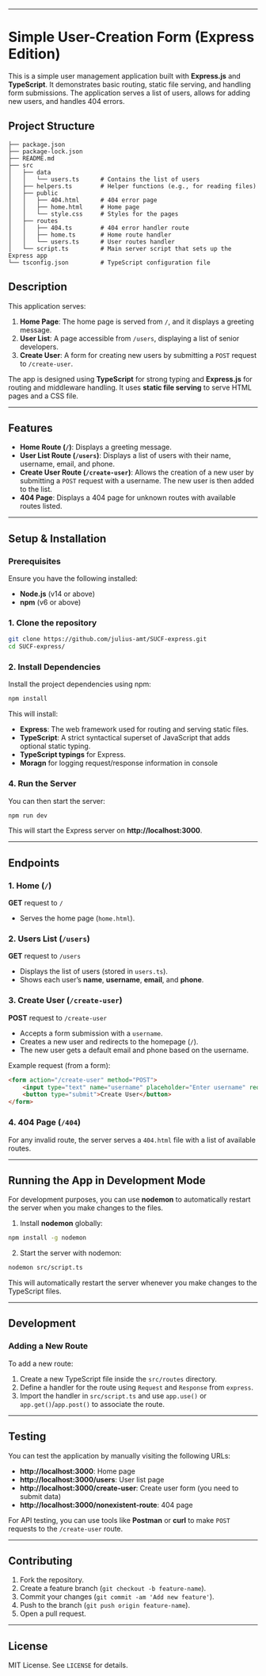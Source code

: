 
---

# Simple User-Creation Form (Express Edition)

This is a simple user management application built with **Express.js** and **TypeScript**. It demonstrates basic routing, static file serving, and handling form submissions. The application serves a list of users, allows for adding new users, and handles 404 errors.

## Project Structure

```plaintext
├── package.json
├── package-lock.json
├── README.md
├── src
│   ├── data
│   │   └── users.ts      # Contains the list of users
│   ├── helpers.ts        # Helper functions (e.g., for reading files)
│   ├── public
│   │   ├── 404.html      # 404 error page
│   │   ├── home.html     # Home page
│   │   └── style.css     # Styles for the pages
│   ├── routes
│   │   ├── 404.ts        # 404 error handler route
│   │   ├── home.ts       # Home route handler
│   │   └── users.ts      # User routes handler
│   └── script.ts         # Main server script that sets up the Express app
└── tsconfig.json         # TypeScript configuration file
```

## Description

This application serves:
1. **Home Page**: The home page is served from `/`, and it displays a greeting message.
2. **User List**: A page accessible from `/users`, displaying a list of senior developers.
3. **Create User**: A form for creating new users by submitting a `POST` request to `/create-user`.

The app is designed using **TypeScript** for strong typing and **Express.js** for routing and middleware handling. It uses **static file serving** to serve HTML pages and a CSS file.

---

## Features

- **Home Route (`/`)**: Displays a greeting message.
- **User List Route (`/users`)**: Displays a list of users with their name, username, email, and phone.
- **Create User Route (`/create-user`)**: Allows the creation of a new user by submitting a `POST` request with a username. The new user is then added to the list.
- **404 Page**: Displays a 404 page for unknown routes with available routes listed.

---

## Setup & Installation

### Prerequisites

Ensure you have the following installed:
- **Node.js** (v14 or above)
- **npm** (v6 or above)

### 1. Clone the repository

```bash
git clone https://github.com/julius-amt/SUCF-express.git
cd SUCF-express/
```

### 2. Install Dependencies

Install the project dependencies using npm:

```bash
npm install
```

This will install:
- **Express**: The web framework used for routing and serving static files.
- **TypeScript**: A strict syntactical superset of JavaScript that adds optional static typing.
- **TypeScript typings** for Express.
- **Moragn** for logging request/response information in console


### 4. Run the Server

You can then start the server:

```bash
npm run dev
```

This will start the Express server on **http://localhost:3000**.

---

## Endpoints

### 1. Home (`/`)

**GET** request to `/`

- Serves the home page (`home.html`).

### 2. Users List (`/users`)

**GET** request to `/users`

- Displays the list of users (stored in `users.ts`).
- Shows each user’s **name**, **username**, **email**, and **phone**.

### 3. Create User (`/create-user`)

**POST** request to `/create-user`

- Accepts a form submission with a `username`.
- Creates a new user and redirects to the homepage (`/`).
- The new user gets a default email and phone based on the username.

Example request (from a form):
```html
<form action="/create-user" method="POST">
    <input type="text" name="username" placeholder="Enter username" required />
    <button type="submit">Create User</button>
</form>
```

### 4. 404 Page (`/404`)

For any invalid route, the server serves a `404.html` file with a list of available routes.

---

## Running the App in Development Mode

For development purposes, you can use **nodemon** to automatically restart the server when you make changes to the files.

1. Install **nodemon** globally:

```bash
npm install -g nodemon
```

2. Start the server with nodemon:

```bash
nodemon src/script.ts
```

This will automatically restart the server whenever you make changes to the TypeScript files.

---

## Development

### Adding a New Route

To add a new route:

1. Create a new TypeScript file inside the `src/routes` directory.
2. Define a handler for the route using `Request` and `Response` from `express`.
3. Import the handler in `src/script.ts` and use `app.use()` or `app.get()`/`app.post()` to associate the route.

---

## Testing

You can test the application by manually visiting the following URLs:

- **http://localhost:3000**: Home page
- **http://localhost:3000/users**: User list page
- **http://localhost:3000/create-user**: Create user form (you need to submit data)
- **http://localhost:3000/nonexistent-route**: 404 page

For API testing, you can use tools like **Postman** or **curl** to make `POST` requests to the `/create-user` route.

---

## Contributing

1. Fork the repository.
2. Create a feature branch (`git checkout -b feature-name`).
3. Commit your changes (`git commit -am 'Add new feature'`).
4. Push to the branch (`git push origin feature-name`).
5. Open a pull request.

---

## License

MIT License. See `LICENSE` for details.